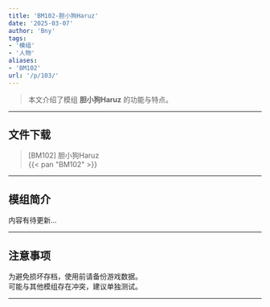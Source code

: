 ```yaml
---
title: 'BM102-胆小狗Haruz'
date: '2025-03-07'
author: 'Bny'
tags:
- '模组'
- '人物'
aliases:
- 'BM102'
url: '/p/103/'
---
```


> 本文介绍了模组 **胆小狗Haruz** 的功能与特点。

---

## 文件下载

> [BM102] 胆小狗Haruz  
{{< pan "BM102" >}}  

---

## 模组简介

>  
内容有待更新...  

---

## 注意事项

>  
为避免损坏存档，使用前请备份游戏数据。  
可能与其他模组存在冲突，建议单独测试。  

---

